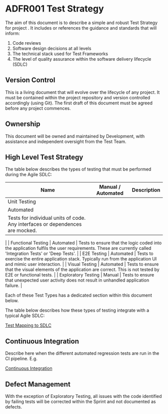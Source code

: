 # ADFR001 Test Strategy

The aim of this document is to describe a simple and robust Test Strategy for project *<Project Name>*. It includes or references the guidance and standards that will inform:

1. Code reviews 
2. Software design decisions at all levels
3. The technical stack used for Test Frameworks
4. The level of quality assurance within the software delivery lifecycle (SDLC)

## **Version Control**

This is a living document that will evolve over the lifecycle of any project. It must be contained within the project repository and version controlled accordingly (using Git). The first draft of this document must be agreed before any project commences. 

## **Ownership**

This document will be owned and maintained by Development, with assistance and independent oversight from the Test Team.

## **High Level Test Strategy**

The table below describes the types of testing that must be performed during the Agile SDLC:

| Name               | Manual / Automated | Description |
|--------------------|--------------------|-------------|
| Unit Testing
| Automated
| Tests for individual units of code. Any interfaces or dependences are mocked.
|
| Functional Testing
| Automated
| Tests to ensure that the logic coded into the application fulfils the user requirements. These are currently called 'Integration Tests' or 'Deep Tests'.
|
| E2E Testing
| Automated
| Tests to exercise the entire application stack. Typically run from the application UI and mimic user interaction.
|
| Visual Testing
| Automated
| Tests to ensure that the visual elements of the application are correct. This is not tested by E2E or functional tests.
|
| Exploratory Testing
| Manual
| Tests to ensure that unexpected user activity does not result in unhandled application failure.
|

Each of these Test Types has a dedicated section within this document below.

The table below describes how these types of testing integrate with a typical Agile SDLC:

[Test Mapping to SDLC](https://www.notion.so/17135a142d6d4f87b0477733f3c3c6fc)

## **Continuous Integration**

Describe here when the different automated regression tests are run in the CI pipeline. E.g.

[Continuous Integration](https://www.notion.so/b7911703e0d2401284ea3fa3a9851613)

## **Defect Management**

With the exception of Exploratory Testing, all issues with the code identified by failing tests will be corrected within the Sprint and not documented as defects.